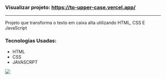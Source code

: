 ### Visualizar projeto: https://to-upper-case.vercel.app/
*******

Projeto que transforma o texto em caixa alta utilizando HTML, CSS E JavaScript

### Tecnologias Usadas:
- HTML
- CSS
- JAVASCRPT

<img src="https://www.pontotel.com.br/wp-content/uploads/2022/05/imagem-corporativa.jpg" />
